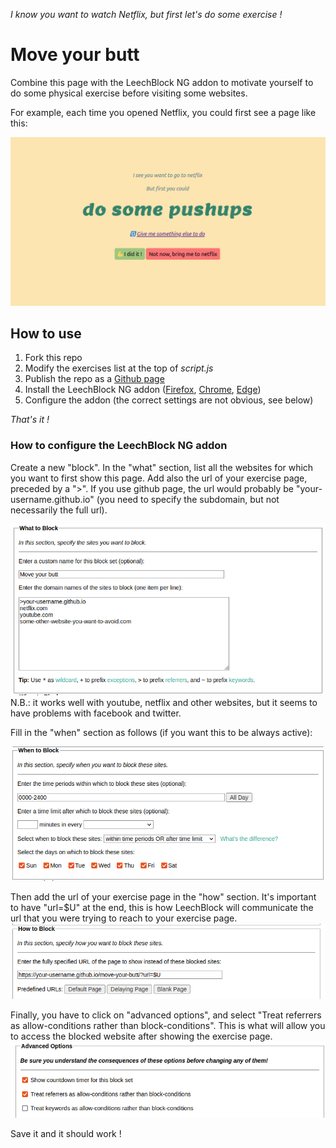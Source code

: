 _I know you want to watch Netflix, but first let's do some exercise !_

# Move your butt

Combine this page with the LeechBlock NG addon to motivate yourself to do some physical exercise before visiting some websites.

For example, each time you opened Netflix, you could first see a page like this:

![sample page](/img/move-your-butt.png)

## How to use

1. Fork this repo
2. Modify the exercises list at the top of _script.js_
3. Publish the repo as a [Github page](https://docs.github.com/en/pages/getting-started-with-github-pages/creating-a-github-pages-site)
4. Install the LeechBlock NG addon ([Firefox](https://addons.mozilla.org/en-US/firefox/addon/leechblock-ng/), 
[Chrome](https://chrome.google.com/webstore/detail/leechblock-ng/blaaajhemilngeeffpbfkdjjoefldkok), [Edge](https://microsoftedge.microsoft.com/addons/detail/leechblock-ng/hnncfhodpmpjchmmcnimoimkcojdmfhl))
5. Configure the addon (the correct settings are not obvious, see below)

_That's it !_

### How to configure the LeechBlock NG addon

Create a new "block". In the "what" section, list all the websites for which you want to first show this page.
Add also the url of your exercise page, preceded by a ">".
If you use github page, the url would probably be "your-username.github.io" (you need to specify the subdomain, but not necessarily the full url).

![LeechBlock options: what](/img/what.png)
N.B.: it works well with youtube, netflix and other websites, but it seems to have problems with facebook and twitter.

Fill in the "when" section as follows (if you want this to be always active):

![LeechBlock options: when](/img/when.png)

Then add the url of your exercise page in the "how" section. 
It's important to have "url=$U" at the end, this is how LeechBlock will communicate the url that you were trying to reach to your exercise page.
![LeechBlock options: how](/img/how.png)

Finally, you have to click on "advanced options", and select "Treat referrers as allow-conditions rather than block-conditions".
This is what will allow you to access the blocked website after showing the exercise page.
![LeechBlock options: advanced](/img/advanced.png)

Save it and it should work !


